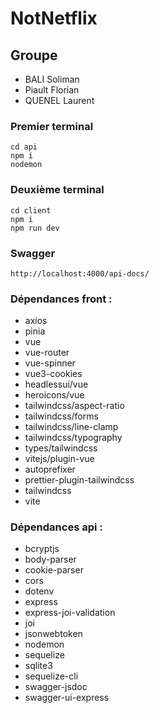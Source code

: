 # NotNetflix


## Groupe
- BALI Soliman
- Piault Florian
- QUENEL Laurent
### Premier terminal
```
cd api
npm i
nodemon
```

### Deuxième terminal
```
cd client
npm i
npm run dev
```

### Swagger
```
http://localhost:4000/api-docs/
```

### Dépendances front :
- axios
- pinia
- vue
- vue-router
- vue-spinner
- vue3-cookies
- headlessui/vue
- heroicons/vue
- tailwindcss/aspect-ratio
- tailwindcss/forms
- tailwindcss/line-clamp
- tailwindcss/typography
- types/tailwindcss
- vitejs/plugin-vue
- autoprefixer
- prettier-plugin-tailwindcss
- tailwindcss
- vite

### Dépendances api : 
- bcryptjs
- body-parser
- cookie-parser
- cors
- dotenv
- express
- express-joi-validation
- joi
- jsonwebtoken
- nodemon
- sequelize
- sqlite3
- sequelize-cli
- swagger-jsdoc
- swagger-ui-express

